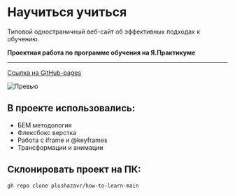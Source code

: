 # Научиться учиться
Типовой одностраничный веб-сайт об эффективных подходах к обучению.

 __Проектная работа по программе обучения на Я.Практикуме__ <br>
 
 ------
 
[Ссылка на GitHub-pages](https://plushazavr.github.io/how-to-learn-main/)

![Превью](https://github.com/plushazavr/IMG/blob/bc151f4476b2d5d60af3f1f636d8d2ab36e22dc4/how%20to%20learn.gif)

## В проекте использовались:
* БЕМ методология
* Флексбокс верстка
* Работа с iframe и @keyframes
* Трансформации и анимации

## Склонировать проект на ПК:

    gh repo clone plushazavr/how-to-learn-main
